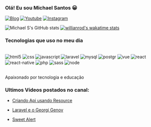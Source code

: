 ### Olá! Eu sou Michael Santos 😀

[![Blog](https://img.shields.io/website-up-down-green-red/http/monip.org.svg)](https://viverdecodigos.com.br/)
[![Youtube](https://img.shields.io/badge/YouTube-FF0000?style=for-the-badge&logo=youtube&logoColor=white)](https://www.youtube.com/channel/UC_txUVZakr8XOH6hKeTgVCA)
[![Instagram](https://img.shields.io/badge/Instagram-E4405F?style=for-the-badge&logo=instagram&logoColor=white)](https://www.instagram.com/michaelgomes.santos/?hl=pt-br)

![Michael S's GitHub stats](https://github-readme-stats.vercel.app/api?username=Maycomsantos&show_icons=true&theme=dracula)
[![willianrod's wakatime stats](https://github-readme-stats.vercel.app/api/wakatime?username=Maycomsantos)](https://github.com/anuraghazra/github-readme-stats)


### Tecnologias que uso no meu dia

<div style="display: inline_block"><br>
    <img align="center" alt="html5" src="https://img.shields.io/badge/HTML-239120?style=for-the-badge&logo=html5&logoColor=white" />
    <img align="center" alt="css" src="	https://img.shields.io/badge/CSS-239120?&style=for-the-badge&logo=css3&logoColor=white" />
    <img align="center" alt="javascript" src="https://img.shields.io/badge/JavaScript-F7DF1E?style=for-the-badge&logo=javascript&logoColor=white" />
    <img align="center" alt="laravel" src="	https://img.shields.io/badge/Laravel-FF2D20?style=for-the-badge&logo=laravel&logoColor=white" />
    <img align="center" alt="mysql" src="	https://img.shields.io/badge/MySQL-00000F?style=for-the-badge&logo=mysql&logoColor=white" />
    <img align="center" alt="postgr" src="	https://img.shields.io/badge/PostgreSQL-316192?style=for-the-badge&logo=postgresql&logoColor=white" />
    <img align="center" alt="vue" src="	https://img.shields.io/badge/Vue.js-35495E?style=for-the-badge&logo=vue.js&logoColor=4FC08D" />
    <img align="center" alt="react" src="	https://img.shields.io/badge/React-20232A?style=for-the-badge&logo=react&logoColor=61DAFB" />
    <img align="center" alt="react-native" src="https://img.shields.io/badge/React_Native-20232A?style=for-the-badge&logo=react&logoColor=61DAFB" />
    <img align="center" alt="php" src="	https://img.shields.io/badge/PHP-777BB4?style=for-the-badge&logo=php&logoColor=white" />
    <img align="center" alt="sass" src="	https://img.shields.io/badge/Sass-CC6699?style=for-the-badge&logo=sass&logoColor=white" />
    <img align="center" alt="node" src="	https://img.shields.io/badge/Node.js-43853D?style=for-the-badge&logo=node.js&logoColor=white" />
</div><br>

Apaixonado por tecnologia e educação 

### Ultimos Vídeos postados no canal: 

- [Criando Api usando Resource](https://www.youtube.com/watch?v=fa_Hr_2PMJI)<br>

- [Laravel e o Georgi Genov](https://www.youtube.com/watch?v=_crmnUqUcZc)<br>

- [Sweet Alert](https://www.youtube.com/watch?v=8oxS1d2PpSg)<br>


